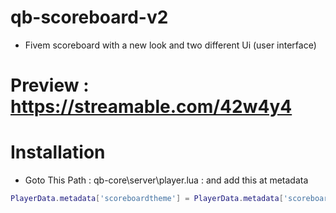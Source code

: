 # qb-scoreboard-v2

* Fivem scoreboard with a new look and two different Ui (user interface)

# Preview : https://streamable.com/42w4y4

# Installation

* Goto This Path : qb-core\server\player.lua : and add this at metadata
```lua
PlayerData.metadata['scoreboardtheme'] = PlayerData.metadata['scoreboardtheme'] or 'rounded'
```
